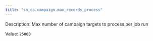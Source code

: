```yaml
---
title: "sn_ca.campaign.max_records_process"
---
```


Description: Max number of campaign targets to process per job run

Value: `25000`